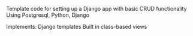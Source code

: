Template code for setting up a Django app with basic CRUD functionality
Using Postgresql, Python, Django

Implements: Django templates
Built in class-based views
